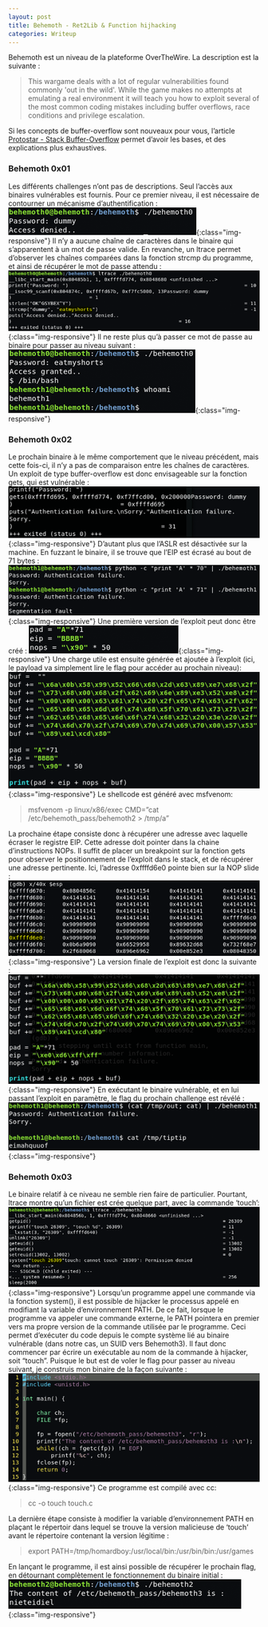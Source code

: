```yaml
---
layout: post
title: Behemoth - Ret2Lib & Function hijhacking
categories: Writeup
---
```

Behemoth est un niveau de la plateforme OverTheWire. La description est la suivante :
>This wargame deals with a lot of regular vulnerabilities found commonly 'out
in the wild'. While the game makes no attempts at emulating a real environment
it will teach you how to exploit several of the most common coding mistakes
including buffer overflows, race conditions and privilege escalation.

Si les concepts de buffer-overflow sont nouveaux pour vous, l’article [Protostar - Stack Buffer-Overflow](https://homardboy.github.io/Exploit-Dev-01) permet d’avoir les bases, et des explications plus exhaustives.

### Behemoth 0x01
Les différents challenges n’ont pas de descriptions. Seul l’accès aux binaires vulnérables est fournis. Pour ce premier niveau, il est nécessaire de contourner un mécanisme d’authentification :
![behemoth](/img/Behemoth/A.PNG){:class="img-responsive"}
Il n’y a aucune chaîne de caractères dans le binaire qui s’apparentent à un mot de passe valide. En revanche, un ltrace permet d’observer les chaînes comparées dans la fonction strcmp du programme, et ainsi de récupérer le mot de passe attendu :
![behemoth](/img/Behemoth/B.PNG){:class="img-responsive"}
Il ne reste plus qu’à passer ce mot de passe au binaire pour passer au niveau suivant :
![behemoth](/img/Behemoth/C.PNG){:class="img-responsive"}

### Behemoth 0x02
Le prochain binaire à le même comportement que le niveau précédent, mais cette fois-ci, il n’y a pas de comparaison entre les chaînes de caractères. Un exploit de type buffer-overflow est donc envisageable sur la fonction gets, qui est vulnérable :
![behemoth](/img/Behemoth/F.PNG){:class="img-responsive"}
D’autant plus que l’ASLR est désactivée sur la machine.
En fuzzant le binaire, il se trouve que l’EIP est écrasé au bout de 71 bytes :
![behemoth](/img/Behemoth/D.PNG){:class="img-responsive"}
Une première version de l’exploit peut donc être créé :
![behemoth](/img/Behemoth/G.PNG){:class="img-responsive"}
Une charge utile est ensuite générée et ajoutée à l’exploit (ici, le payload va simplement lire le flag pour accéder au prochain niveau):
![behemoth](/img/Behemoth/I.PNG){:class="img-responsive"}
Le shellcode est généré avec msfvenom:

> msfvenom -p linux/x86/exec CMD=”cat /etc/behemoth_pass/behemoth2 > /tmp/a”

La prochaine étape consiste donc à récupérer une adresse avec laquelle écraser le registre EIP. Cette adresse doit pointer dans la chaine d’instructions NOPs.
Il suffit de placer un breakpoint sur la fonction gets pour observer le positionnement de l’exploit dans le stack, et de récupérer une adresse pertinente. Ici, l’adresse 0xffffd6e0 pointe bien sur la NOP slide :
![behemoth](/img/Behemoth/J.PNG){:class="img-responsive"}
La version finale de l’exploit est donc la suivante :
![behemoth](/img/Behemoth/K.PNG){:class="img-responsive"}
En exécutant le binaire vulnérable, et en lui passant l’exploit en paramètre, le flag du prochain challenge est révélé :
![behemoth](/img/Behemoth/L.PNG){:class="img-responsive"}

### Behemoth 0x03
Le binaire relatif à ce niveau ne semble rien faire de particulier. Pourtant, ltrace montre qu’un fichier est crée quelque part, avec la commande ‘touch’:
![behemoth](/img/Behemoth/M.PNG){:class="img-responsive"}
Lorsqu’un programme appel une commande via la fonction system(), il est possible de hijacker le processus appelé en modifiant la variable d’environnement PATH. De ce fait, lorsque le programme va appeler une commande externe, le PATH pointera en premier vers ma propre version de la commande utilisée par le programme. Ceci permet d’exécuter du code depuis le compte système lié au binaire vulnérable (dans notre cas, un SUID vers Behemoth3).
Il faut donc commencer par écrire un exécutable au nom de la commande à hijacker, soit “touch”. Puisque le but est de voler le flag pour passer au niveau suivant, je construis mon binaire de la façon suivante :
![behemoth](/img/Behemoth/N.PNG){:class="img-responsive"}
Ce programme est compilé avec cc:
> cc -o touch touch.c

La dernière étape consiste à modifier la variable d’environnement PATH en plaçant le répertoir dans lequel se trouve la version malicieuse de ‘touch’ avant le répertoire contenant la version légitime :
> export PATH=/tmp/homardboy:/usr/local/bin:/usr/bin/bin:/usr/games

En lançant le programme, il est ainsi possible de récupérer le prochain flag, en détournant complètement le fonctionnement du binaire initial :
![behemoth](/img/Behemoth/O.PNG){:class="img-responsive"}
